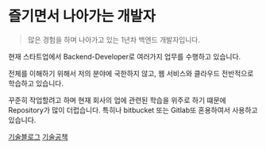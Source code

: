 # 즐기면서 나아가는 개발자

> 많은 경험을 하며 나아가고 있는 1년차 백엔드 개발자입니다.

현재 스타트업에서 Backend-Developer로 여러가지 업무를 수행하고 있습니다.

전체를 이해하기 위해서 저의 분야에 국한하지 않고, 웹 서비스와 클라우드 전반적으로 학습하고 있습니다.

꾸준히 작업할려고 하며 현재 회사의 업에 관련된 학습을 위주로 하기 떄문에 Repository가 많이 더럽습니다.
특히나 bitbucket 또는 Gitlab또 혼용하여서 사용하고 있습니다.

[기술블로그](https://medium.com/@hyeonz)
[기술공책](https://hyeonproject.notion.site/Restart-Programmer-cd3bfb8570d643de982f8eca557519af)